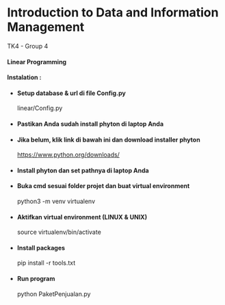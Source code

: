 
# Introduction to Data and Information Management
TK4 - Group 4

#### Linear Programming 

#### Instalation :


- #### Setup database & url di file Config.py

  linear/Config.py

- #### Pastikan Anda sudah install phyton di laptop Anda

- #### Jika belum, klik link di bawah ini dan download installer phyton

  https://www.python.org/downloads/ 

- #### Install phyton dan set pathnya di laptop Anda

- #### Buka cmd sesuai folder projet dan buat virtual environment

  python3 -m venv virtualenv

- #### Aktifkan virtual environment (LINUX & UNIX)

  source virtualenv/bin/activate 

- #### Install packages

  pip install -r tools.txt

- #### Run program

  python PaketPenjualan.py